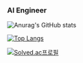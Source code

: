### AI Engineer

![Anurag's GitHub stats](https://github-readme-stats.vercel.app/api?username=leeheewon-01&show_icons=true&theme=dark)

[![Top Langs](https://github-readme-stats.vercel.app/api/top-langs/?username=leeheewon-01&theme=dark)](https://github.com/leeheewon-01/github-readme-stats)

[![Solved.ac프로필](http://mazassumnida.wtf/api/v2/generate_badge?boj=eleclee123)](https://solved.ac/profile/eleclee123)
